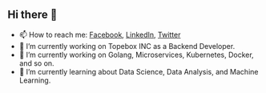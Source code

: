## Hi there 👋

- 📫 How to reach me: [Facebook](https://www.facebook.com/phikhanh2k/), [LinkedIn](https://www.linkedin.com/in/phi-khanh-2k/), [Twitter](https://twitter.com/phikhanh2k)
- 🔭 I’m currently working on Topebox INC as a Backend Developer.
- 🌱 I’m currently working on Golang, Microservices, Kubernetes, Docker, and so on.
- 👯 I’m currently learning about Data Science, Data Analysis, and Machine Learning.

<!--
**phi-khanh2k/phi-khanh2k** is a ✨ _special_ ✨ repository because its `README.md` (this file) appears on your GitHub profile.

Here are some ideas to get you started:

- 🔭 I’m currently working on ...
- 🌱 I’m currently learning ...
- 👯 I’m looking to collaborate on ...
- 🤔 I’m looking for help with ...
- 💬 Ask me about ...
- 📫 How to reach me: ...
- 😄 Pronouns: ...
- ⚡ Fun fact: ...
-->
